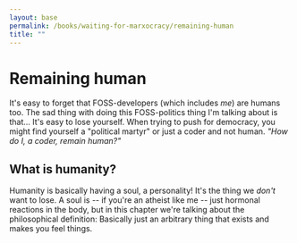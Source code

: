 ```yaml
---
layout: base
permalink: /books/waiting-for-marxocracy/remaining-human
title: ""
---
```


# Remaining human
It's easy to forget that FOSS-developers (which includes *me*) are humans too. The
sad thing with doing this FOSS-politics thing I'm talking about is that... It's
easy to lose yourself. When trying to push for democracy, you might find yourself
a "political martyr" or just a coder and not human. *"How do I, a coder, remain
human?"*

## What is humanity?
Humanity is basically having a soul, a personality! It's the thing we *don't* want
to lose. A soul is -- if you're an atheist like me -- just hormonal reactions in
the body, but in this chapter we're talking about the philosophical definition:
Basically just an arbitrary thing that exists and makes you feel things.
